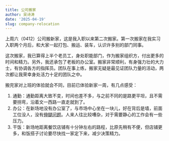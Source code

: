 ```yaml
---
title: 公司搬家
author: 吴诗涛
date: '2025-04-19'
slug: company-relocation
---
```


上周六（0412）公司搬新家，这是我入职以来第二次搬家。第一次搬家在我实习入职两个月后，和大家一起打包、搬运、装车，认识许多别的部门同事。

这次搬家，我已算得上半个老员工，身处职能部门，作为搬家组织方，付出更多的时间和精力。另外，我还承包了老板的办公室。搬家非常顺利，有身强力壮的大力士，有协调各方的指挥员。团队在事上练，搬家无疑是最见证团队力量的活动，两次都让我荣幸身处活力十足的团队之中。

搬完家对上班的体验就会不同，目前已体验新家一周，有几点感受：

1. 通勤：通勤距离大致不变，时间也差不多，与之前不同的是路更平坦，且不需要拐弯，沿着文一西路一直走就到了。
1. 办公：在新场地没有办公室了，与市场中心坐在一块儿，好在背后是墙，前面工位没人，没有[伸腿问题](../stretch-legs/)。人来人往比较嘈杂，对于需要静心的工作会有一些压力。
1. 干饭：新场地距离餐饮店铺有十分钟左右的路程，比原先稍有不便，但店铺更多，和饭搭子讨论要尽快找一家定下来，减少决策精力。
